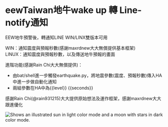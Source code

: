# eewTaiwan地牛wake up 轉 Line-notify通知
EEW地牛預警後，轉通知LINE
WIN/LINX雙版本可用 

WIN：通知震度與預報秒數(感謝maxrdnew大大無償提供基本框架) \
LINUX：通知震度與預報秒數，以及傳送地牛預報的畫面

進階功能(感謝Rain Chi大大無償提供)：
- 由bat/shell進一步觸發earthquake.py，將地震參數(震度、預報秒數)傳入HA中進一步做自動化通知
- 兩組參數在HA中為{{level}}  {{seconds}}

感謝Rain Chi(@rain931215)大大提供原始想法及運作框架，感謝maxrdnew大大跟進優化

<picture>
  <source media="(prefers-color-scheme: dark)" srcset="https://github.com/Eric9453/eewTaiwan-Line-notify/blob/main/example%20pics/capture1.png">
  <source media="(prefers-color-scheme: light)" srcset="https://github.com/Eric9453/eewTaiwan-Line-notify/blob/main/example%20pics/capture1.png">
  <img alt="Shows an illustrated sun in light color mode and a moon with stars in dark color mode." src="https://user-images.githubusercontent.com/25423296/163456779-a8556205-d0a5-45e2-ac17-42d089e3c3f8.png">
</picture>
